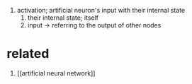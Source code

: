 1. activation; artificial neuron's input with their internal state
	1. their internal state; itself
	2. input → referring to the output of other nodes

# related
1. [[artificial neural network]]